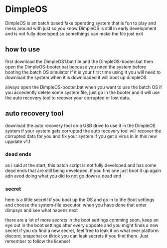 # DimpleOS
DimpleOS is an batch based fake operating system that is fun to play and mess around with
just so you know DimpleOS is still in early development and is not fully developed so somethings can make the file just exit

## how to use
first download the DimpleOS1.bat file and the DimpleOS-booter.bat
then open the DimpleOS-booter.bat becouse you nned the system before booting the batch OS simulator
if it is your first time using it you will need to download the system
when it is downloaded it will boot up dimpleOS

always open the DimpleOS-booter.bat when you want to use the batch OS
if you accedently delete some system file, just go in the booter and it will use the auto recovery tool to recover your corrupted or lost data.

## auto recovery tool
download the auto recovery tool on a USB drive to use it in the DimpleOS system if your system gets corrupted
the auto recovery tool will recover the corrupted data for you and fix your system if you get a virus in in this new uppdate v1.1

### dead ends
as i said at the start, this batch script is not fully developed and has some dead ends that are still being developed.
if you fins one just boot it up again adn avod doing what you did to not go down a dead end

### secret
here is a little secret!
if you boot up the OS and go in to the Boot settings and choose the system-file executor.
when you have done that enter dimpsys and see what hapens next

there are a lot of more secrets in the boot settings comming soon, keep an eye out in the boot settings after every uppdate and you might finds a new secret
if you do find a new secret, feel free to leak it on what ever platform discord, snapchat or tiktok
you can leak secrets if you find them. Just remember to follow the license!
